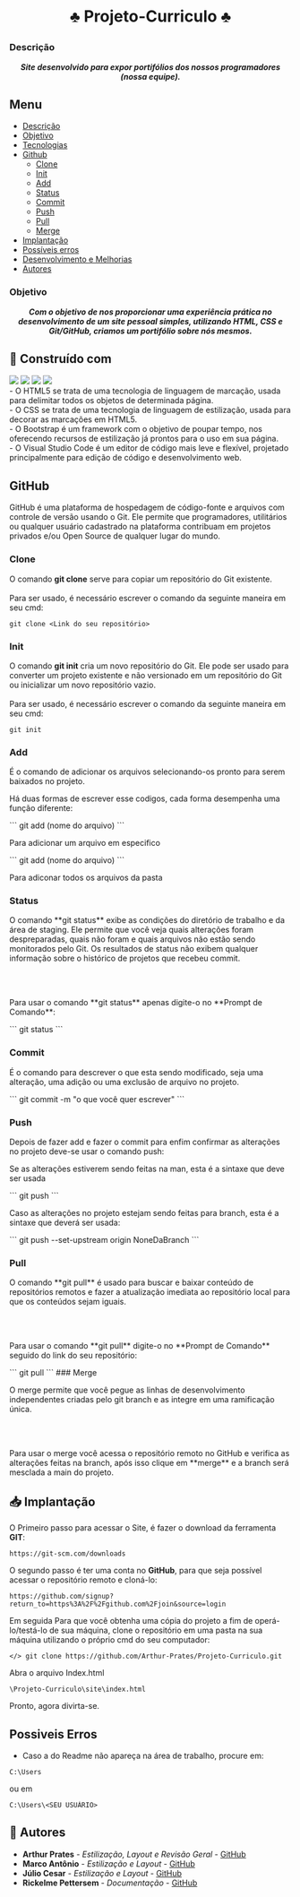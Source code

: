 # <p align="center">♣️ Projeto-Curriculo ♣️</p>


### Descrição
<b><em><p align="center"> 
Site desenvolvido para expor portifólios dos nossos programadores (nossa equipe).
</p></em></b>

## Menu
- [Descrição](#descrição)
- [Objetivo](#objetivo)
- [Tecnologias](#-construído-com)
- [Github](#github)
  - [Clone](#clone)
  - [Init](#init) 
  - [Add](#add) 
  - [Status](#status) 
  - [Commit](#commit) 
  - [Push](#push) 
  - [Pull](#pull) 
  - [Merge](#merge) 
- [Implantação](#-implantação)
- [Possíveis erros](#possiveis-erros)
- [Desenvolvimento e Melhorias](#desenvolvimento-e-melhorias)
- [Autores](#-autores)




### Objetivo
<b><em><p align="center">  Com o objetivo de nos proporcionar uma experiência prática no desenvolvimento de um
site pessoal simples, utilizando HTML, CSS e
Git/GitHub, criamos um portifólio sobre nós mesmos. </p></em></b>

## 🔧 Construído com

<div aling='center'> 
 	<a target="_blank"><img src="https://img.shields.io/badge/HTML5-E34C26?style=for-the-badge&logo=html5&logoColor=white" target="_blank"></a>
  <a target="_blank"><img src="https://img.shields.io/badge/CSS-254BDD?&style=for-the-badge&logo=css3&logoColor=white" target="_blank"></a>
  <a href="https://getbootstrap.com/docs/5.1/getting-started/introduction/" target="_blank"><img src="https://img.shields.io/badge/Bootstrap-563D7C?style=for-the-badge&logo=bootstrap&logoColor=white" target="_blank"></a> 
  <a href="https://code.visualstudio.com" target="_blank"><img src="https://img.shields.io/badge/Visual_Studio_Code-0078D4?style=for-the-badge&logo=visual%20studio%20code&logoColor=white" target="_blank"></a> 
  
</div>
- O HTML5 se trata de uma tecnologia de linguagem de marcação, usada para delimitar todos os objetos de determinada página.<br>
- O CSS se trata de uma tecnologia de linguagem de estilização, usada para decorar as marcações em HTML5.<br>
- O Bootstrap é um framework com o objetivo de poupar tempo, nos oferecendo recursos de estilização já prontos para o uso em sua página.<br>
- O Visual Studio Code é um editor de código mais leve e flexível, projetado principalmente para edição de código e desenvolvimento web.<br>

## GitHub
GitHub é uma plataforma de hospedagem de código-fonte e arquivos com controle de versão usando o Git. Ele permite que programadores, utilitários ou qualquer usuário cadastrado na plataforma contribuam em projetos privados e/ou Open Source de qualquer lugar do mundo.
<br/>
### Clone
O comando **git clone** serve para copiar um repositório do Git existente.
<br/>
<br/>
Para ser usado, é necessário escrever o comando da seguinte maneira em seu cmd:
```
git clone <Link do seu repositório>
```
### Init
O comando **git init** cria um novo repositório do Git. Ele pode ser usado para converter um projeto existente e não versionado em um repositório do Git ou inicializar um novo repositório vazio.
<br/>
<br/>
Para ser usado, é necessário escrever o comando da seguinte maneira em seu cmd:
```
git init
```

### Add
<p> É o comando de adicionar os arquivos selecionando-os pronto para serem baixados no projeto.</p> 
<p>Há duas formas de escrever esse codigos, cada forma desempenha uma função diferente: </p>
```
git add (nome do arquivo)
```
<p> Para adicionar um arquivo em especifico</p>
```
git add (nome do arquivo)
```
<p>Para adiconar todos os arquivos da pasta</p>


### Status
<p> O comando **git status** exibe as condições do diretório de trabalho e da área de staging. Ele permite que você veja quais alterações foram despreparadas, quais não foram e quais arquivos não estão sendo monitorados pelo Git. Os resultados de status não exibem qualquer informação sobre o histórico de projetos que recebeu commit.</p>
<br>
<br>
<p>Para usar o comando **git status** apenas digite-o no **Prompt de Comando**:</p>
```
git status
```

### Commit
<p> É o comando para descrever o que esta sendo modificado, seja uma alteração, uma adição ou uma exclusão de arquivo no projeto.</p>
```
git commit -m "o que você quer escrever"
```

### Push
<p> Depois de fazer add e fazer o commit para enfim confirmar as alterações no projeto deve-se usar o comando push:</p>
<p> Se as alterações estiverem sendo feitas na man, esta é a sintaxe que deve ser usada</p>
```
git push
```
<p> Caso as alteraçôes no projeto estejam sendo feitas para branch, esta é a sintaxe que deverá ser usada:</p>
```
git push --set-upstream origin NoneDaBranch
```

### Pull
<p>O comando **git pull** é usado para buscar e baixar conteúdo de repositórios remotos e fazer a atualização imediata ao repositório local para que os conteúdos sejam iguais.</p>
<br>
<br>
<p>Para usar o comando **git pull** digite-o no **Prompt de Comando** seguido do link do seu repositório:</p>
```
git pull <repositorio remoto>
```
### Merge
<p> O merge permite que você pegue as linhas de desenvolvimento independentes criadas pelo git branch e as integre em uma ramificação única.</p>
  <br>
  <br>
<p>Para usar o merge você acessa o repositório remoto no GitHub e verifica as alterações feitas na branch, após isso clique em **merge** e a branch será mesclada a main do projeto.</p>



## 📥 Implantação
O Primeiro passo para acessar o Site, é fazer o download da ferramenta **GIT**:
```
https://git-scm.com/downloads
```
O segundo passo é ter uma conta no **GitHub**, para que seja possível acessar o repositório remoto e cloná-lo:
```
https://github.com/signup?return_to=https%3A%2F%2Fgithub.com%2Fjoin&source=login
```
Em seguida Para que você obtenha uma cópia do projeto a fim de operá-lo/testá-lo de sua máquina, clone o repositório em uma pasta na sua máquina utilizando o próprio cmd do seu computador:

```
</> git clone https://github.com/Arthur-Prates/Projeto-Curriculo.git
```
Abra o arquivo Index.html
```
\Projeto-Curriculo\site\index.html
```
Pronto, agora divirta-se.

## Possiveis Erros

* Caso a do Readme não apareça na área de trabalho, procure em:

```
C:\Users
```
ou em
```
C:\Users\<SEU USUÁRIO>
```

## 👥 Autores

* **Arthur Prates** - *Estilização, Layout e Revisão Geral* - [GitHub](https://github.com/Arthur-Prates)
* **Marco Antônio** - *Estilização e Layout* - [GitHub](https://github.com/MarcoAntonioNobre)
* **Júlio Cesar** - *Estilização e Layout* - [GitHub](https://github.com/CBUMdino1)
* **Rickelme Pettersem** - *Documentação* - [GitHub](https://github.com/rickelmeribeiro)
